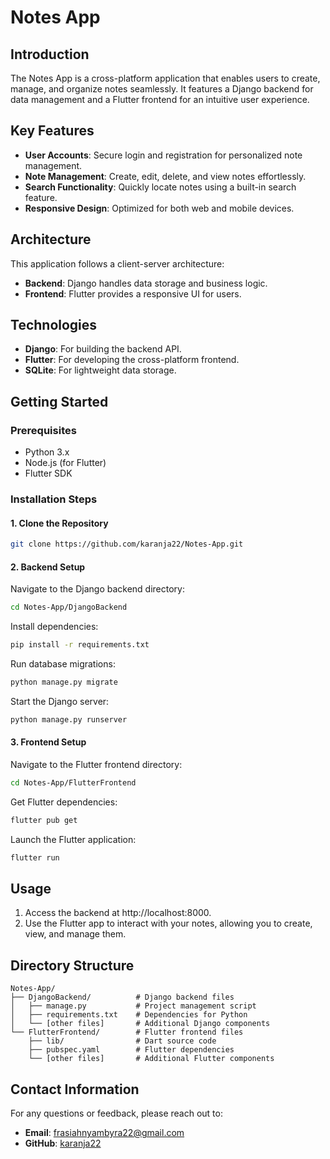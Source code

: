 # Notes App

## Introduction
The Notes App is a cross-platform application that enables users to create, manage, and organize notes seamlessly. It features a Django backend for data management and a Flutter frontend for an intuitive user experience.

## Key Features
- **User Accounts**: Secure login and registration for personalized note management.
- **Note Management**: Create, edit, delete, and view notes effortlessly.
- **Search Functionality**: Quickly locate notes using a built-in search feature.
- **Responsive Design**: Optimized for both web and mobile devices.

## Architecture
This application follows a client-server architecture:
- **Backend**: Django handles data storage and business logic.
- **Frontend**: Flutter provides a responsive UI for users.

## Technologies
- **Django**: For building the backend API.
- **Flutter**: For developing the cross-platform frontend.
- **SQLite**: For lightweight data storage.

## Getting Started

### Prerequisites
- Python 3.x
- Node.js (for Flutter)
- Flutter SDK

### Installation Steps

#### 1. Clone the Repository
```bash
git clone https://github.com/karanja22/Notes-App.git
```

#### 2. Backend Setup
Navigate to the Django backend directory:
```bash
cd Notes-App/DjangoBackend
```
Install dependencies:
```bash
pip install -r requirements.txt
```
Run database migrations:
```bash
python manage.py migrate
```
Start the Django server:
```bash
python manage.py runserver
```

#### 3. Frontend Setup
Navigate to the Flutter frontend directory:
```bash
cd Notes-App/FlutterFrontend
```
Get Flutter dependencies:
```bash
flutter pub get
```
Launch the Flutter application:
```bash
flutter run
```

## Usage
1. Access the backend at http://localhost:8000.
2. Use the Flutter app to interact with your notes, allowing you to create, view, and manage them.


## Directory Structure
```basic
Notes-App/
├── DjangoBackend/          # Django backend files
│   ├── manage.py           # Project management script
│   ├── requirements.txt    # Dependencies for Python
│   └── [other files]       # Additional Django components
└── FlutterFrontend/        # Flutter frontend files
    ├── lib/                # Dart source code
    ├── pubspec.yaml        # Flutter dependencies
    └── [other files]       # Additional Flutter components
```
## Contact Information
For any questions or feedback, please reach out to:

- **Email**: frasiahnyambyra22@gmail.com  
- **GitHub**: [karanja22](https://github.com/karanja22)
